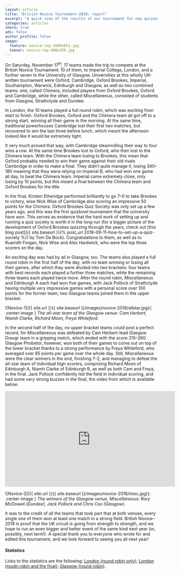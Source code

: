 ```yaml
---
layout: article
title: "British Novice Tournament–2018: report"
excerpt: "A quick view of the results of our tournament for new quizzers."
categories: articles
share: true
ads: false
author_profile: false
image:
  feature: novice-rep-1600x651.jpg
  teaser: novice-rep-400x250.jpg
---
```


On Saturday, November 17<sup>th</sup>, 17 teams made the trip to compete at the British Novice Tournament: 10 of them, to Imperial College, London, and a further seven to the University of Glasgow. Universities at this wholly UK-written tournament were Oxford, Cambridge, Oxford Brookes, Imperial, Southampton, Warwick, Edinburgh and Glasgow, as well as two combined teams: one, called Chimera, included players from Oxford Brookes, Oxford and Cambridge, while the other, called Miscellaneous, consisted of students from Glasgow, Strathclyde and Dundee.

In London, the 10 teams played a full round robin, which was exciting from start to finish. Oxford Brookes, Oxford and the Chimera team all got off to a strong start, winning all their game in the morning. At the same time, traditional powerhouses Cambridge lost their first two matches, but recovered to win the last three before lunch, which meant the afternoon looked like it would be extremely tight.

It very much proved that way, with Cambridge steamrolling their way to four wins a row. At the same time Brookes lost to Oxford, who then lost to the Chimera team. With the Chimera team losing to Brookes, this mean that Oxford probably needed to win their game against their old rivals Cambridge in order to make a final. They didn’t quite manage it, losing 340–180 meaning that they were relying on Imperial B, who had won one game all day, to beat the Chimera team. Imperial came extremely close, only losing by 10 points, but this meant a final between the Chimera team and Oxford Brookes for the title. 

In the final, Kirsten Etheridge performed brilliantly to go 7–0 to take Brookes to victory, wise Nick Wise of Cambridge also scoring an impressive 50 points for the Chimera. Oxford Brookes Quiz Society was only set up a few years ago, and this was the first quizbowl tournament that the university have won. This serves as evidence that the hard work of setting up and running a quiz society is worth it in the long run (for a bigger picture of the development of Oxford Brookes quizzing through the years, check out [this blog post]({{ site.baseurl }}{% post_url 2018-09-11-how-to-set-up-a-quiz-society %}) by Tom De Bock). Congratulations to them, as well as to Ruairidh Forgan, Nick Wise and Alex Hardwick, who were the top three scorers on the day.

An exciting day was had by all in Glasgow, too. The teams also played a full round robin in the first half of the day, with no team winning or losing all their games, after which they were divided into two brackets: four teams with best records each played a further three matches, while the remaining three teams each played twice more. After the round robin, Miscellaneous and Edinburgh A each had won five games, with Jack Pollock of Strathclyde having multiple very impressive games with a personal score over 100 points for the former team; two Glasgow teams joined them in the upper bracket.

![Novice-1]({{ site.url }}{{ site.baseurl }}/images/novice-2018/allstar.jpg){: .center-image }
*The all-star team of the Glasgow venue: Cam Herbert, Niamh Clarke, Richard Moon, Freya Whiteford.*

In the second half of the day, no upper bracket teams could post a perfect record, for Miscellaneous was defeated by Cam Herbert-lead Glasgow Draugr team in a gripping match, which ended with the score 315–260. Glasgow Phobetor, however, won both of their games to come out on top of the lower bracket thanks to a strong performance by Freya Whiteford, who averaged over 65 points per game over the whole day. Still, Miscellaneous were the clear winners in the end, finishing 7–2, and managing to defeat the all-star team of individual high scorers, comprising Richard Moon of Edinburgh A, Niamh Clarke of Edinburgh B, as well as both Cam and Freya, in the final. Jack Pollock confidently led the field in individual scoring, and had some very strong buzzes in the final, the video from which is available below:

<iframe width="560" height="315" src="https://www.youtube.com/embed/3nJo6ew6l94" frameborder="0" allow="accelerometer; autoplay; encrypted-media; gyroscope; picture-in-picture" allowfullscreen></iframe>

![Novice-2]({{ site.url }}{{ site.baseurl }}/images/novice-2018/misc.jpg){: .center-image }
*The winners of the Glasgow venue, Miscellaneous: Rory McDowell (Dundee), Jack Pollock and Chris Cox (Glasgow).*

It was to the credit of all the teams that took part that at both venues, every single one of them won at least one match in a strong field. British Novice–2018 is proof that the UK circuit is going from strength to strength, and we hope to run an even bigger and better event of the same kind next year (or, possibly, next term!). A special thank you to everyone who wrote for and edited this tournament, and we look forward to seeing you all next year!


#### Statistics
Links to the statistics are the following: [London (round robin only)](http://hsquizbowl.org/db/tournaments/5437/stats/round_robin/); [London (roudn robin and the final)](http://hsquizbowl.org/db/tournaments/5437/stats/round_robin_%2B_final/); [Glasgow (round robin)](http://hsquizbowl.org/db/tournaments/5442/stats/all_games/).
